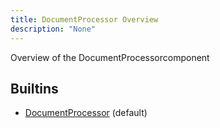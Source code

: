 ```yaml
---
title: DocumentProcessor Overview
description: "None"
---
```

Overview of the DocumentProcessorcomponent
## Builtins
* [DocumentProcessor](/docs/components/documentprocessor/documentprocessor/) (default)